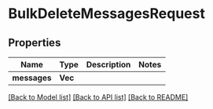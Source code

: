 # BulkDeleteMessagesRequest

## Properties

Name | Type | Description | Notes
------------ | ------------- | ------------- | -------------
**messages** | **Vec<String>** |  | 

[[Back to Model list]](../README.md#documentation-for-models) [[Back to API list]](../README.md#documentation-for-api-endpoints) [[Back to README]](../README.md)


